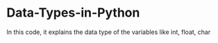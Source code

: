 # Data-Types-in-Python
In this code, it explains the data type of the variables like int, float, char
